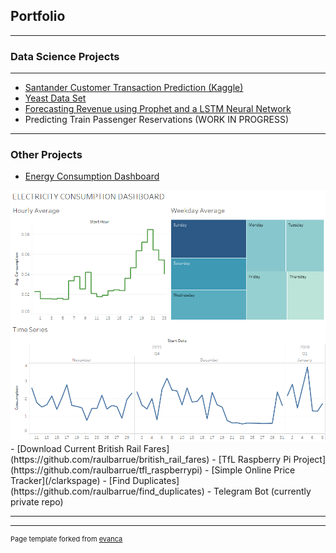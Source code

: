 ## Portfolio

---

### Data Science Projects 

<!-- [Project 1 Title](/sample_page) -->
<!-- <img src="images/dummy_thumbnail.jpg?raw=true"/> -->

<!-- [Project 2 Title](/pdf/sample_presentation.pdf) -->
<!-- <img src="images/dummy_thumbnail.jpg?raw=true"/> -->

---
- [Santander Customer Transaction Prediction (Kaggle)](https://github.com/raulbarrue/Santander-Customer-Transaction-Prediction)
- [Yeast Data Set](https://github.com/raulbarrue/yeast)
- [Forecasting Revenue using Prophet and a LSTM Neural Network](https://github.com/raulbarrue/revenue_forecasting)
- Predicting Train Passenger Reservations (WORK IN PROGRESS)

---
### Other Projects

- [Energy Consumption Dashboard](https://github.com/raulbarrue/energydash)
<img src="images/energy_dashboard.png?raw=true"/>
- [Download Current British Rail Fares](https://github.com/raulbarrue/british_rail_fares)
- [TfL Raspberry Pi Project](https://github.com/raulbarrue/tfl_raspberrypi)
- [Simple Online Price Tracker](/clarkspage)
- [Find Duplicates](https://github.com/raulbarrue/find_duplicates)
- Telegram Bot (currently private repo)


---




---
<p style="font-size:11px">Page template forked from <a href="https://github.com/evanca/quick-portfolio">evanca</a></p>
<!-- Remove above link if you don't want to attibute -->
